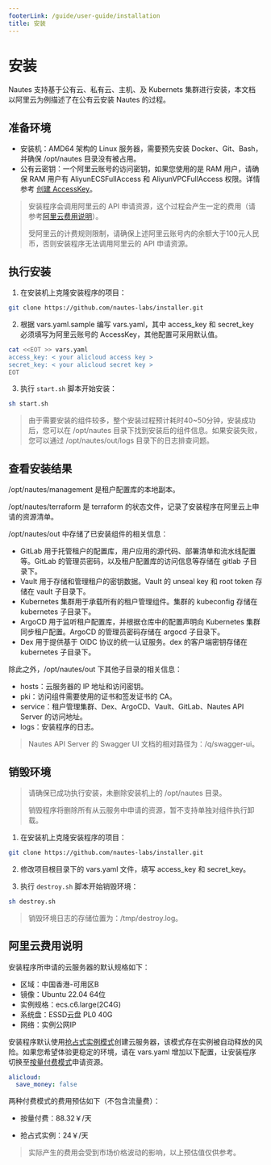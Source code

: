 ```yaml
---
footerLink: /guide/user-guide/installation
title: 安装
---
```

# 安装

Nautes 支持基于公有云、私有云、主机、及 Kubernets 集群进行安装，本文档以阿里云为例描述了在公有云安装 Nautes 的过程。

## 准备环境

- 安装机：AMD64 架构的 Linux 服务器，需要预先安装 Docker、Git、Bash，并确保 /opt/nautes 目录没有被占用。
- 公有云密钥：一个阿里云账号的访问密钥，如果您使用的是 RAM 用户，请确保 RAM 用户有 AliyunECSFullAccess 和 AliyunVPCFullAccess 权限。详情参考 [创建 AccessKey](https://help.aliyun.com/document_detail/116401.html)。

> 安装程序会调用阿里云的 API 申请资源，这个过程会产生一定的费用（请参考[阿里云费用说明](#阿里云费用说明 )）。
>
> 受阿里云的计费规则限制，请确保上述阿里云账号内的余额大于100元人民币，否则安装程序无法调用阿里云的 API 申请资源。

## 执行安装

1. 在安装机上克隆安装程序的项目：

```bash
git clone https://github.com/nautes-labs/installer.git
```

2. 根据 vars.yaml.sample 编写 vars.yaml，其中 access_key 和 secret_key 必须填写为阿里云账号的 AccessKey，其他配置可采用默认值。

```bash
cat <<EOT >> vars.yaml
access_key: < your alicloud access key >
secret_key: < your alicloud secret key >
EOT
```

3. 执行 `start.sh` 脚本开始安装：

```bash
sh start.sh
```

> 由于需要安装的组件较多，整个安装过程预计耗时40~50分钟，安装成功后，您可以在 /opt/nautes 目录下找到安装后的组件信息。如果安装失败，您可以通过 /opt/nautes/out/logs 目录下的日志排查问题。

## 查看安装结果

/opt/nautes/management 是租户配置库的本地副本。

/opt/nautes/terraform 是 terraform 的状态文件，记录了安装程序在阿里云上申请的资源清单。

/opt/nautes/out 中存储了已安装组件的相关信息：

- GitLab 用于托管租户的配置库，用户应用的源代码、部署清单和流水线配置等。GitLab 的管理员密码，以及租户配置库的访问信息等存储在 gitlab 子目录下。
- Vault 用于存储和管理租户的密钥数据。Vault 的 unseal key 和 root token 存储在 vault 子目录下。
- Kubernetes 集群用于承载所有的租户管理组件。集群的 kubeconfig 存储在 kubernetes 子目录下。
- ArgoCD 用于监听租户配置库，并根据仓库中的配置声明向 Kubernetes 集群同步租户配置。ArgoCD 的管理员密码存储在 argocd 子目录下。
- Dex 用于提供基于 OIDC 协议的统一认证服务。dex 的客户端密钥存储在 kubernetes 子目录下。

除此之外，/opt/nautes/out 下其他子目录的相关信息：

- hosts：云服务器的 IP 地址和访问密钥。
- pki：访问组件需要使用的证书和签发证书的 CA。
- service：租户管理集群、Dex、ArgoCD、Vault、GitLab、Nautes API Server 的访问地址。
- logs：安装程序的日志。

> Nautes API Server 的 Swagger UI 文档的相对路径为：/q/swagger-ui。

## 销毁环境

> 请确保已成功执行安装，未删除安装机上的 /opt/nautes 目录。
>
> 销毁程序将删除所有从云服务中申请的资源，暂不支持单独对组件执行卸载。

1. 在安装机上克隆安装程序的项目：

```bash
git clone https://github.com/nautes-labs/installer.git
```

2. 修改项目根目录下的 vars.yaml 文件，填写 access_key 和 secret_key。

3. 执行 `destroy.sh` 脚本开始销毁环境：

```bash
sh destroy.sh
```

> 销毁环境日志的存储位置为：/tmp/destroy.log。

## 阿里云费用说明

安装程序所申请的云服务器的默认规格如下：

- 区域：中国香港-可用区B
- 镜像：Ubuntu 22.04 64位
- 实例规格：ecs.c6.large(2C4G)
- 系统盘：ESSD云盘 PL0 40G
- 网络：实例公网IP

安装程序默认使用[抢占式实例模式](https://help.aliyun.com/document_detail/52088.html?spm=5176.ecsbuyv3.0.0.2a2736756P0dh1)创建云服务器，该模式存在实例被自动释放的风险。如果您希望体验更稳定的环境，请在 vars.yaml 增加以下配置，让安装程序切换至[按量付费模式](https://help.aliyun.com/document_detail/40653.html?spm=5176.ecsbuyv3.0.0.2a2736756P0dh1)申请资源。

```yaml
alicloud:
  save_money: false
```

两种付费模式的费用预估如下（不包含流量费）：

- 按量付费：88.32￥/天

- 抢占式实例：24￥/天

> 实际产生的费用会受到市场价格波动的影响，以上预估值仅供参考。
